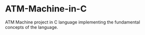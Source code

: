 # ATM-Machine-in-C
ATM Machine project in C language implementing the fundamental concepts of the language.
